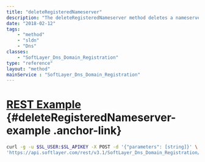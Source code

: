 ```yaml
---
title: "deleteRegisteredNameserver"
description: "The deleteRegisteredNameserver method deletes a nameserver that was registered, provided it is not currently serving a domain "
date: "2018-02-12"
tags:
    - "method"
    - "sldn"
    - "Dns"
classes:
    - "SoftLayer_Dns_Domain_Registration"
type: "reference"
layout: "method"
mainService : "SoftLayer_Dns_Domain_Registration"
---
```


# [REST Example](#deleteRegisteredNameserver-example) <a href="/article/rest/"><i class="fas fa-question"></i></a> {#deleteRegisteredNameserver-example .anchor-link} 
```bash
curl -g -u $SL_USER:$SL_APIKEY -X POST -d '{"parameters": [string]}' \
'https://api.softlayer.com/rest/v3.1/SoftLayer_Dns_Domain_Registration/{SoftLayer_Dns_Domain_RegistrationID}/deleteRegisteredNameserver'
```
